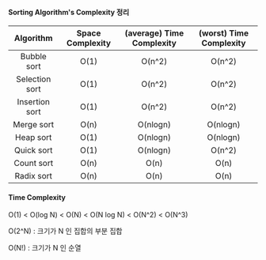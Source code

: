 
#### Sorting Algorithm's Complexity 정리

|   Algorithm    | Space Complexity | (average) Time Complexity | (worst) Time Complexity |
| :------------: | :--------------: | :-----------------------: | :---------------------: |
|  Bubble sort   |       O(1)       |          O(n^2)           |         O(n^2)          |
| Selection sort |       O(1)       |          O(n^2)           |         O(n^2)          |
| Insertion sort |       O(1)       |          O(n^2)           |         O(n^2)          |
|   Merge sort   |       O(n)       |         O(nlogn)          |        O(nlogn)         |
|   Heap sort    |       O(1)       |         O(nlogn)          |        O(nlogn)         |
|   Quick sort   |       O(1)       |         O(nlogn)          |         O(n^2)          |
|   Count sort   |       O(n)       |           O(n)            |          O(n)           |
|   Radix sort   |       O(n)       |           O(n)            |          O(n)           |

#### Time Complexity

O(1) < O(log N) < O(N) < O(N log N) < O(N^2) < O(N^3)

O(2^N) : 크기가 N 인 집합의 부분 집합

O(N!) : 크기가 N 인 순열
